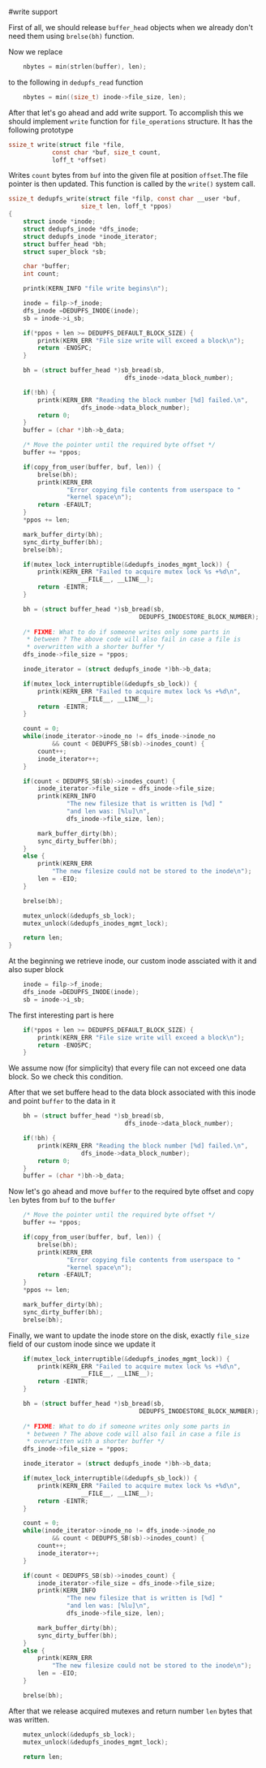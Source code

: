 #write support

First of all, we should release `buffer_head` objects when we already
don't need them using `brelse(bh)` function.

Now we replace 

```c
	nbytes = min(strlen(buffer), len);
```

to the following in `dedupfs_read` function

```c
	nbytes = min((size_t) inode->file_size, len);
```

After that let's go ahead and add write support. To accomplish this we 
should implement `write` function for `file_operations` structure. 
It has the following prototype

```c
ssize_t write(struct file *file,
            const char *buf, size_t count,
            loff_t *offset)
```

Writes `count` bytes from `buf` into the given file at position 
`offset`.The file pointer is then updated. This function is called by 
the `write()` system call.


```c
ssize_t dedupfs_write(struct file *filp, const char __user *buf,
					size_t len, loff_t *ppos)
{
	struct inode *inode;
	struct dedupfs_inode *dfs_inode;
	struct dedupfs_inode *inode_iterator;
	struct buffer_head *bh;
	struct super_block *sb;

	char *buffer;
	int count;

	printk(KERN_INFO "file write begins\n");

	inode = filp->f_inode;
	dfs_inode =DEDUPFS_INODE(inode);
	sb = inode->i_sb;

	if(*ppos + len >= DEDUPFS_DEFAULT_BLOCK_SIZE) {
		printk(KERN_ERR "File size write will exceed a block\n");
		return -ENOSPC;
	}

	bh = (struct buffer_head *)sb_bread(sb, 
								dfs_inode->data_block_number);

	if(!bh) {
		printk(KERN_ERR "Reading the block number [%d] failed.\n",
					dfs_inode->data_block_number);
		return 0;
	}
	buffer = (char *)bh->b_data;

	/* Move the pointer until the required byte offset */	
	buffer += *ppos;

	if(copy_from_user(buffer, buf, len)) {
		brelse(bh);
		printk(KERN_ERR
				"Error copying file contents from userspace to "
				"kernel space\n");
		return -EFAULT;
	}
	*ppos += len;

	mark_buffer_dirty(bh);
	sync_dirty_buffer(bh);
	brelse(bh);

	if(mutex_lock_interruptible(&dedupfs_inodes_mgmt_lock)) {
		printk(KERN_ERR "Failed to acquire mutex lock %s +%d\n",
					__FILE__, __LINE__);
		return -EINTR;
	}	

	bh = (struct buffer_head *)sb_bread(sb,
									DEDUPFS_INODESTORE_BLOCK_NUMBER);
	
	/* FIXME: What to do if someone writes only some parts in 
	 * between ? The above code will also fail in case a file is 
	 * overwritten with a shorter buffer */
	dfs_inode->file_size = *ppos;

	inode_iterator = (struct dedupfs_inode *)bh->b_data;

	if(mutex_lock_interruptible(&dedupfs_sb_lock)) {
		printk(KERN_ERR "Failed to acquire mutex lock %s +%d\n",
					__FILE__, __LINE__);
		return -EINTR;
	}

	count = 0;
	while(inode_iterator->inode_no != dfs_inode->inode_no
			&& count < DEDUPFS_SB(sb)->inodes_count) {
		count++;
		inode_iterator++;
	}

	if(count < DEDUPFS_SB(sb)->inodes_count) {
		inode_iterator->file_size = dfs_inode->file_size;
		printk(KERN_INFO
				"The new filesize that is written is [%d] "
				"and len was: [%lu]\n",
				dfs_inode->file_size, len);

		mark_buffer_dirty(bh);
		sync_dirty_buffer(bh);
	}
	else {
		printk(KERN_ERR
			"The new filesize could not be stored to the inode\n");
		len = -EIO;
	}

	brelse(bh);

	mutex_unlock(&dedupfs_sb_lock);
	mutex_unlock(&dedupfs_inodes_mgmt_lock);

	return len;
}
```

At the beginning we retrieve inode, our custom inode assciated with
it and also super block

```c
	inode = filp->f_inode;
	dfs_inode =DEDUPFS_INODE(inode);
	sb = inode->i_sb;
```

The first interesting part is here

```c
	if(*ppos + len >= DEDUPFS_DEFAULT_BLOCK_SIZE) {
		printk(KERN_ERR "File size write will exceed a block\n");
		return -ENOSPC;
	}
```

We assume now (for simplicity) that every file can not exceed one 
data block. So we check this condition.

After that we set buffere head to the data block associated with 
this inode and point `buffer` to the data in it

```c
	bh = (struct buffer_head *)sb_bread(sb, 
								dfs_inode->data_block_number);

	if(!bh) {
		printk(KERN_ERR "Reading the block number [%d] failed.\n",
					dfs_inode->data_block_number);
		return 0;
	}
	buffer = (char *)bh->b_data;
```

Now let's go ahead and move `buffer` to the required byte offset
and copy `len` bytes from `buf` to the `buffer` 

```c
	/* Move the pointer until the required byte offset */	
	buffer += *ppos;

	if(copy_from_user(buffer, buf, len)) {
		brelse(bh);
		printk(KERN_ERR
				"Error copying file contents from userspace to "
				"kernel space\n");
		return -EFAULT;
	}
	*ppos += len;

	mark_buffer_dirty(bh);
	sync_dirty_buffer(bh);
	brelse(bh);
```

Finally, we want to update the inode store on the disk, exactly 
`file_size` field of our custom inode since we update it

```c
	if(mutex_lock_interruptible(&dedupfs_inodes_mgmt_lock)) {
		printk(KERN_ERR "Failed to acquire mutex lock %s +%d\n",
					__FILE__, __LINE__);
		return -EINTR;
	}	

	bh = (struct buffer_head *)sb_bread(sb,
									DEDUPFS_INODESTORE_BLOCK_NUMBER);
	
	/* FIXME: What to do if someone writes only some parts in 
	 * between ? The above code will also fail in case a file is 
	 * overwritten with a shorter buffer */
	dfs_inode->file_size = *ppos;

	inode_iterator = (struct dedupfs_inode *)bh->b_data;

	if(mutex_lock_interruptible(&dedupfs_sb_lock)) {
		printk(KERN_ERR "Failed to acquire mutex lock %s +%d\n",
					__FILE__, __LINE__);
		return -EINTR;
	}

	count = 0;
	while(inode_iterator->inode_no != dfs_inode->inode_no
			&& count < DEDUPFS_SB(sb)->inodes_count) {
		count++;
		inode_iterator++;
	}

	if(count < DEDUPFS_SB(sb)->inodes_count) {
		inode_iterator->file_size = dfs_inode->file_size;
		printk(KERN_INFO
				"The new filesize that is written is [%d] "
				"and len was: [%lu]\n",
				dfs_inode->file_size, len);

		mark_buffer_dirty(bh);
		sync_dirty_buffer(bh);
	}
	else {
		printk(KERN_ERR
			"The new filesize could not be stored to the inode\n");
		len = -EIO;
	}

	brelse(bh);
```

After that we release acquired mutexes and return number `len` bytes 
that was written.

```c
	mutex_unlock(&dedupfs_sb_lock);
	mutex_unlock(&dedupfs_inodes_mgmt_lock);

	return len;
```









